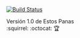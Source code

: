[![Build Status](https://travis-ci.org/estospanas/estospanas.github.io.svg?branch=master)](https://travis-ci.org/estospanas/estospanas.github.io)  
  
  
Versión 1.0 de Estos Panas  
:squirrel: :octocat: :trophy:
